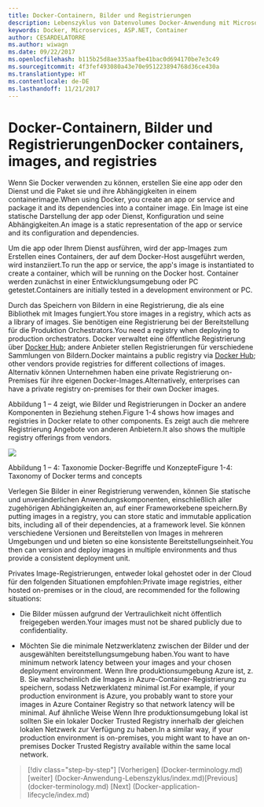 ```yaml
---
title: Docker-Containern, Bilder und Registrierungen
description: Lebenszyklus von Datenvolumes Docker-Anwendung mit Microsoft-Webplattform und Tools
keywords: Docker, Microservices, ASP.NET, Container
author: CESARDELATORRE
ms.author: wiwagn
ms.date: 09/22/2017
ms.openlocfilehash: b115b25d8ae335aafbe41bac0d694170be7e3c49
ms.sourcegitcommit: 4f3fef493080a43e70e951223894768d36ce430a
ms.translationtype: HT
ms.contentlocale: de-DE
ms.lasthandoff: 11/21/2017
---
```

# <a name="docker-containers-images-and-registries"></a><span data-ttu-id="e8680-104">Docker-Containern, Bilder und Registrierungen</span><span class="sxs-lookup"><span data-stu-id="e8680-104">Docker containers, images, and registries</span></span>

<span data-ttu-id="e8680-105">Wenn Sie Docker verwenden zu können, erstellen Sie eine app oder den Dienst und die Paket sie und ihre Abhängigkeiten in einem containerimage.</span><span class="sxs-lookup"><span data-stu-id="e8680-105">When using Docker, you create an app or service and package it and its dependencies into a container image.</span></span> <span data-ttu-id="e8680-106">Ein Image ist eine statische Darstellung der app oder Dienst, Konfiguration und seine Abhängigkeiten.</span><span class="sxs-lookup"><span data-stu-id="e8680-106">An image is a static representation of the app or service and its configuration and dependencies.</span></span>

<span data-ttu-id="e8680-107">Um die app oder Ihrem Dienst ausführen, wird der app-Images zum Erstellen eines Containers, der auf dem Docker-Host ausgeführt werden, wird instanziiert.</span><span class="sxs-lookup"><span data-stu-id="e8680-107">To run the app or service, the app's image is instantiated to create a container, which will be running on the Docker host.</span></span> <span data-ttu-id="e8680-108">Container werden zunächst in einer Entwicklungsumgebung oder PC getestet.</span><span class="sxs-lookup"><span data-stu-id="e8680-108">Containers are initially tested in a development environment or PC.</span></span>

<span data-ttu-id="e8680-109">Durch das Speichern von Bildern in eine Registrierung, die als eine Bibliothek mit Images fungiert.</span><span class="sxs-lookup"><span data-stu-id="e8680-109">You store images in a registry, which acts as a library of images.</span></span> <span data-ttu-id="e8680-110">Sie benötigen eine Registrierung bei der Bereitstellung für die Produktion Orchestrators.</span><span class="sxs-lookup"><span data-stu-id="e8680-110">You need a registry when deploying to production orchestrators.</span></span> <span data-ttu-id="e8680-111">Docker verwaltet eine öffentliche Registrierung über [Docker Hub](https://hub.docker.com/); andere Anbieter stellen Registrierungen für verschiedene Sammlungen von Bildern.</span><span class="sxs-lookup"><span data-stu-id="e8680-111">Docker maintains a public registry via [Docker Hub](https://hub.docker.com/); other vendors provide registries for different collections of images.</span></span> <span data-ttu-id="e8680-112">Alternativ können Unternehmen haben eine private Registrierung on-Premises für ihre eigenen Docker-Images.</span><span class="sxs-lookup"><span data-stu-id="e8680-112">Alternatively, enterprises can have a private registry on-premises for their own Docker images.</span></span>

<span data-ttu-id="e8680-113">Abbildung 1 – 4 zeigt, wie Bilder und Registrierungen in Docker an andere Komponenten in Beziehung stehen.</span><span class="sxs-lookup"><span data-stu-id="e8680-113">Figure 1-4 shows how images and registries in Docker relate to other components.</span></span> <span data-ttu-id="e8680-114">Es zeigt auch die mehrere Registrierung Angebote von anderen Anbietern.</span><span class="sxs-lookup"><span data-stu-id="e8680-114">It also shows the multiple registry offerings from vendors.</span></span>

![](./media/image4.png)

<span data-ttu-id="e8680-115">Abbildung 1 – 4: Taxonomie Docker-Begriffe und Konzepte</span><span class="sxs-lookup"><span data-stu-id="e8680-115">Figure 1-4: Taxonomy of Docker terms and concepts</span></span>

<span data-ttu-id="e8680-116">Verlegen Sie Bilder in einer Registrierung verwenden, können Sie statische und unveränderlichen Anwendungskomponenten, einschließlich aller zugehörigen Abhängigkeiten an, auf einer Frameworkebene speichern.</span><span class="sxs-lookup"><span data-stu-id="e8680-116">By putting images in a registry, you can store static and immutable application bits, including all of their dependencies, at a framework level.</span></span> <span data-ttu-id="e8680-117">Sie können verschiedene Versionen und Bereitstellen von Images in mehreren Umgebungen und und bieten so eine konsistente Bereitstellungseinheit.</span><span class="sxs-lookup"><span data-stu-id="e8680-117">You then can version and deploy images in multiple environments and thus provide a consistent deployment unit.</span></span>

<span data-ttu-id="e8680-118">Privates Image-Registrierungen, entweder lokal gehostet oder in der Cloud für den folgenden Situationen empfohlen:</span><span class="sxs-lookup"><span data-stu-id="e8680-118">Private image registries, either hosted on-premises or in the cloud, are recommended for the following situations:</span></span>

-   <span data-ttu-id="e8680-119">Die Bilder müssen aufgrund der Vertraulichkeit nicht öffentlich freigegeben werden.</span><span class="sxs-lookup"><span data-stu-id="e8680-119">Your images must not be shared publicly due to confidentiality.</span></span>

-   <span data-ttu-id="e8680-120">Möchten Sie die minimale Netzwerklatenz zwischen der Bilder und der ausgewählten bereitstellungsumgebung haben.</span><span class="sxs-lookup"><span data-stu-id="e8680-120">You want to have minimum network latency between your images and your chosen deployment environment.</span></span> <span data-ttu-id="e8680-121">Wenn Ihre produktionsumgebung Azure ist, z. B. Sie wahrscheinlich die Images in Azure-Container-Registrierung zu speichern, sodass Netzwerklatenz minimal ist.</span><span class="sxs-lookup"><span data-stu-id="e8680-121">For example, if your production environment is Azure, you probably want to store your images in Azure Container Registry so that network latency will be minimal.</span></span> <span data-ttu-id="e8680-122">Auf ähnliche Weise Wenn Ihre produktionsumgebung lokal ist sollten Sie ein lokaler Docker Trusted Registry innerhalb der gleichen lokalen Netzwerk zur Verfügung zu haben.</span><span class="sxs-lookup"><span data-stu-id="e8680-122">In a similar way, if your production environment is on-premises, you might want to have an on-premises Docker Trusted Registry available within the same local network.</span></span>

>[!div class="step-by-step"]
<span data-ttu-id="e8680-123">[Vorherigen] (Docker-terminology.md) [weiter] (Docker-Anwendung-Lebenszyklus/index.md)</span><span class="sxs-lookup"><span data-stu-id="e8680-123">[Previous] (docker-terminology.md) [Next] (Docker-application-lifecycle/index.md)</span></span>
